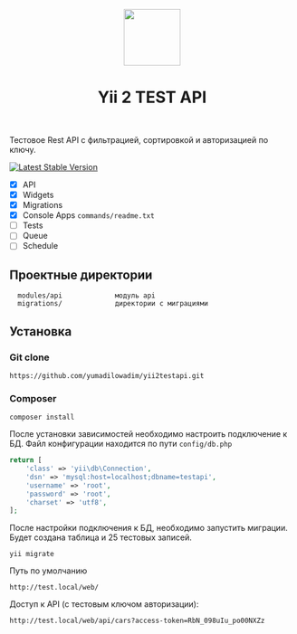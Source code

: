 <p align="center">
    <a href="https://github.com/yiisoft" target="_blank">
        <img src="https://avatars0.githubusercontent.com/u/993323" height="100px">
    </a>
    <h1 align="center">Yii 2 TEST API</h1>
    <br>
</p>

Тестовое Rest API с фильтрацией, сортировкой и авторизацией по ключу.

[![Latest Stable Version](https://img.shields.io/packagist/v/yiisoft/yii2-app-basic.svg)](https://packagist.org/packages/yiisoft/yii2-app-basic)

- [x] API
- [x] Widgets
- [x] Migrations
- [x] Console Apps `commands/readme.txt`
- [ ] Tests
- [ ] Queue
- [ ] Schedule

Проектные директории
-------------------

      modules/api             модуль api
      migrations/             директории с миграциями



Установка
------------

### Git clone

~~~
https://github.com/yumadilowadim/yii2testapi.git
~~~

### Composer

~~~
composer install
~~~

После установки зависимостей необходимо настроить подключение к БД. 
Файл конфигурации находится по пути `config/db.php`

```php
return [
    'class' => 'yii\db\Connection',
    'dsn' => 'mysql:host=localhost;dbname=testapi',
    'username' => 'root',
    'password' => 'root',
    'charset' => 'utf8',
];
```

После настройки подключения к БД, необходимо запустить миграции. Будет создана таблица и 25 тестовых записей.

~~~
yii migrate
~~~

Путь по умолчанию

~~~
http://test.local/web/
~~~

Доступ к API (с тестовым ключом авторизации):

~~~
http://test.local/web/api/cars?access-token=RbN_098uIu_po00NXZz
~~~
